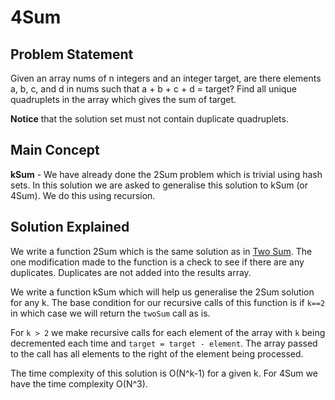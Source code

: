 # 4Sum

## Problem Statement

Given an array nums of n integers and an integer target, are there elements a, b, c, and d in nums such that a + b + c + d = target? Find all unique quadruplets in the array which gives the sum of target.

**Notice** that the solution set must not contain duplicate quadruplets.

## Main Concept

**kSum** - We have already done the 2Sum problem which is trivial using hash sets. In this solution we are asked to generalise this solution to kSum (or 4Sum). We do this using recursion.

## Solution Explained

We write a function 2Sum which is the same solution as in [Two Sum](../../../Array/Easy/1.%20Two%20Sum). The one modification made to the function is a check to see if there are any duplicates. Duplicates are not added into the results array.

We write a function kSum which will help us generalise the 2Sum solution for any k. The base condition for our recursive calls of this function is if `k==2` in which case we will return the `twoSum` call as is.

For `k > 2` we make recursive calls for each element of the array with `k` being decremented each time and `target = target - element`. The array passed to the call has all elements to the right of the element being processed.

The time complexity of this solution is O(N^k-1) for a given k. For 4Sum we have the time complexity O(N^3).
